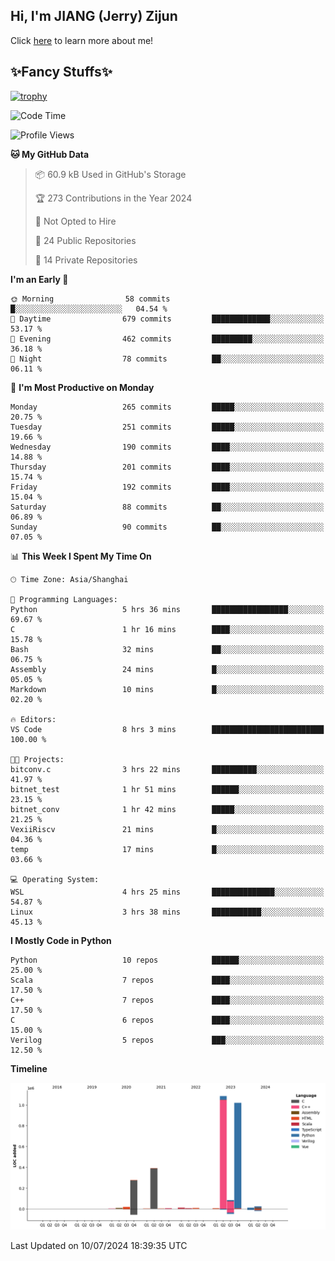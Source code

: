 ## Hi, I'm JIANG (Jerry) Zijun

Click [here](https://jzjerry.github.io/about/) to learn more about me!

## ✨Fancy Stuffs✨
[![trophy](https://github-profile-trophy.vercel.app/?username=jzjerry&theme=onedark)](https://github.com/ryo-ma/github-profile-trophy)
<!--START_SECTION:waka-->
![Code Time](http://img.shields.io/badge/Code%20Time-563%20hrs%201%20min-blue)

![Profile Views](http://img.shields.io/badge/Profile%20Views-0-blue)

**🐱 My GitHub Data** 

> 📦 60.9 kB Used in GitHub's Storage 
 > 
> 🏆 273 Contributions in the Year 2024
 > 
> 🚫 Not Opted to Hire
 > 
> 📜 24 Public Repositories 
 > 
> 🔑 14 Private Repositories 
 > 
**I'm an Early 🐤** 

```text
🌞 Morning                58 commits          █░░░░░░░░░░░░░░░░░░░░░░░░   04.54 % 
🌆 Daytime                679 commits         █████████████░░░░░░░░░░░░   53.17 % 
🌃 Evening                462 commits         █████████░░░░░░░░░░░░░░░░   36.18 % 
🌙 Night                  78 commits          ██░░░░░░░░░░░░░░░░░░░░░░░   06.11 % 
```
📅 **I'm Most Productive on Monday** 

```text
Monday                   265 commits         █████░░░░░░░░░░░░░░░░░░░░   20.75 % 
Tuesday                  251 commits         █████░░░░░░░░░░░░░░░░░░░░   19.66 % 
Wednesday                190 commits         ████░░░░░░░░░░░░░░░░░░░░░   14.88 % 
Thursday                 201 commits         ████░░░░░░░░░░░░░░░░░░░░░   15.74 % 
Friday                   192 commits         ████░░░░░░░░░░░░░░░░░░░░░   15.04 % 
Saturday                 88 commits          ██░░░░░░░░░░░░░░░░░░░░░░░   06.89 % 
Sunday                   90 commits          ██░░░░░░░░░░░░░░░░░░░░░░░   07.05 % 
```


📊 **This Week I Spent My Time On** 

```text
🕑︎ Time Zone: Asia/Shanghai

💬 Programming Languages: 
Python                   5 hrs 36 mins       █████████████████░░░░░░░░   69.67 % 
C                        1 hr 16 mins        ████░░░░░░░░░░░░░░░░░░░░░   15.78 % 
Bash                     32 mins             ██░░░░░░░░░░░░░░░░░░░░░░░   06.75 % 
Assembly                 24 mins             █░░░░░░░░░░░░░░░░░░░░░░░░   05.05 % 
Markdown                 10 mins             █░░░░░░░░░░░░░░░░░░░░░░░░   02.20 % 

🔥 Editors: 
VS Code                  8 hrs 3 mins        █████████████████████████   100.00 % 

🐱‍💻 Projects: 
bitconv.c                3 hrs 22 mins       ██████████░░░░░░░░░░░░░░░   41.97 % 
bitnet_test              1 hr 51 mins        ██████░░░░░░░░░░░░░░░░░░░   23.15 % 
bitnet_conv              1 hr 42 mins        █████░░░░░░░░░░░░░░░░░░░░   21.25 % 
VexiiRiscv               21 mins             █░░░░░░░░░░░░░░░░░░░░░░░░   04.36 % 
temp                     17 mins             █░░░░░░░░░░░░░░░░░░░░░░░░   03.66 % 

💻 Operating System: 
WSL                      4 hrs 25 mins       ██████████████░░░░░░░░░░░   54.87 % 
Linux                    3 hrs 38 mins       ███████████░░░░░░░░░░░░░░   45.13 % 
```

**I Mostly Code in Python** 

```text
Python                   10 repos            ██████░░░░░░░░░░░░░░░░░░░   25.00 % 
Scala                    7 repos             ████░░░░░░░░░░░░░░░░░░░░░   17.50 % 
C++                      7 repos             ████░░░░░░░░░░░░░░░░░░░░░   17.50 % 
C                        6 repos             ████░░░░░░░░░░░░░░░░░░░░░   15.00 % 
Verilog                  5 repos             ███░░░░░░░░░░░░░░░░░░░░░░   12.50 % 
```



**Timeline**

![Lines of Code chart](https://raw.githubusercontent.com/Jzjerry/Jzjerry/main/assets/bar_graph.png)


 Last Updated on 10/07/2024 18:39:35 UTC
<!--END_SECTION:waka-->
